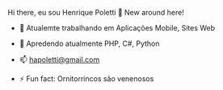 Hi there, eu sou Henrique Poletti 👋
New around here!

- 🔭 Atualemte trabalhando em Aplicações Mobile, Sites Web
- 🌱 Apredendo atualmente PHP, C#, Python
- 📫 hapoletti@gmail.com


- ⚡ Fun fact: Ornitorrincos são venenosos
